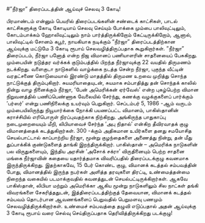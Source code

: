 #”நீர்ஜா” திரைப்படத்தின் ஆய்வுச் செலவு 3 கோடி!

பிரமாண்டம் என்னும் பெயரில் திரைப்படங்களின் சண்டைக் காட்சிகள், பாடல் காட்சிகளுக்கு கோடி கோடியாய் செலவு செய்யும் போக்கை மும்பை பாலிவுட்டிலும், கோடம்பாக்கம் ஹோலிவுட்டிலும் நாம் பார்த்திருக்கிறோம் கேட்டிருக்கிறோம்,
ஆனால், பாலிவுட்டில் சோனம் கபூர், நாயகியாக நடிக்கும் “நீர்ஜா” திரைப்படத்திற்கான ஆய்வுக்கு மட்டுமே 3 கோடி ரூபாய் செலவழித்திருப்பதாக கூறுகிறார்கள். 
”நீர்ஜா” திரைப்படம், நீர்ஜா பனோத் என்ற நிஜ விமானப் பணியாளரின் சாதனையைப் பேசுகிறது. மும்பையின் நடுத்தர வர்க்கக் குடும்பத்தில் பிறந்த நீர்ஜாவுக்கு 22 வயதில் திருமணம் நடக்கிறது. வளைகுடா நாடுகளில் வாழ்க்கை நடத்த சென்ற நீர்ஜா, புகுந்த வீட்டின் வரதட்சணை கொடுமையால் இரண்டு மாதத்தில் திருமண உறவை முறித்து சொந்த நாட்டுக்குத் திரும்புகிறார். 
சுயமரியாதையுடன், சுயமாக சம்பாதித்து  தன் சொந்தக் காலில் நின்று வாழ நினைக்கும் நீர்ஜா, ‘பேன் அமெரிக்கன் ஏர்வேஸ்’ என்ற புகழ்பெற்ற விமான நிறுவனத்தில் பணிப்பெண்ணாக வேலையில் சேர்ந்து, கணக்கு வழக்குகளைப் பார்க்கும் ‘பர்ஸர்’ என்று பணிநிலைக்கு உயர்வும் பெறுகிறார்.
செப்டம்பர் 5, 1986 -ஆம் வருடம் மும்பையிலிருந்து நியூயார்க்கை நோக்கி பயணப்பட்ட விமானம், பாகிஸ்தானின் கராச்சியில் எரிபொருள் நிரப்புவதற்காக நிற்கிறது. அங்கிருந்த பாதுகாப்பு நடைமுறையையும் மீறி, லிபியாவைச் சேர்ந்த ‘அபு நிதால்’ என்கிற தீவிரவாதக் குழு விமானத்தைக் கடத்துகிறார்கள்.
300 -க்கும் அதிகமான உயிர்களை தனது சமயோசித செயல்பாட்டால் காப்பாற்றிய நீர்ஜா, மூன்று குழந்தைகளை அணைத்து நின்று, தன் மீது துப்பாக்கிக் குண்டுகளைத் தாங்கி இறந்திருக்கிறார். 
பாகிஸ்தான் – அமெரிக்க நாடுகளின் பல விருதுகளையும், இந்திய அரசின் ‘அசோக் சக்ரா’ விருதினையும் பெற்ற சாதனை மங்கை நீர்ஜாவின் கதையை யதார்த்தமாக விவரிப்பதில் திரைப்படக்குழு கவனமாக இருந்திருக்கிறது.
இதற்காகவே, 15 பேர் கொண்ட குழு, விமானக் கடத்தல் சம்பவத்தின் போது, விமானத்தில் இருந்த நபர்கள் அளித்த தரவுகளை திரட்டி, உண்மைத்தன்மை நிறைந்த வகையில் படமாக்குவதில் கவனத்துடன் செயல்பட்டிருக்கிறார்கள்.
ஆகவே பாகிஸ்தான், லிபியா மற்றும் அமெரிக்கா  ஆகிய மூன்று நாடுகளிலும் சில நாட்கள் தங்கி விவரங்களை சேகரித்ததுடன், இத்திரைப்படத்திற்குத் தேவையான, விமானக் கடத்தல் சம்பவம் தொடர்பான ஆவணங்களைப் பெறுவதில் பெறுமளவு பணமும் செலவழித்திருக்கிறார்கள்.
உண்மைச் சம்பவத்தை தழுவி எடுப்பதால் அதன் ஆய்வுக்கு 3 கோடி ரூபாய் வரை செல்வு செய்திருப்பதாக தெரிவித்திருக்கிறது படக்குழு!
